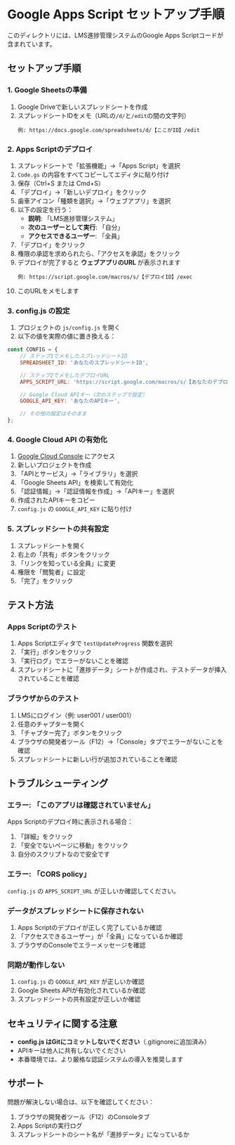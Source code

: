 # Google Apps Script セットアップ手順

このディレクトリには、LMS進捗管理システムのGoogle Apps Scriptコードが含まれています。

## セットアップ手順

### 1. Google Sheetsの準備

1. Google Driveで新しいスプレッドシートを作成
2. スプレッドシートIDをメモ（URLの`/d/`と`/edit`の間の文字列）
   ```
   例: https://docs.google.com/spreadsheets/d/【ここがID】/edit
   ```

### 2. Apps Scriptのデプロイ

1. スプレッドシートで「拡張機能」→「Apps Script」を選択
2. `Code.gs` の内容をすべてコピーしてエディタに貼り付け
3. 保存（Ctrl+S または Cmd+S）
4. 「デプロイ」→「新しいデプロイ」をクリック
5. 歯車アイコン「種類を選択」→「ウェブアプリ」を選択
6. 以下の設定を行う：
   - **説明**: 「LMS進捗管理システム」
   - **次のユーザーとして実行**: 「自分」
   - **アクセスできるユーザー**: 「全員」
7. 「デプロイ」をクリック
8. 権限の承認を求められたら、「アクセスを承認」をクリック
9. デプロイが完了すると **ウェブアプリのURL** が表示されます
   ```
   例: https://script.google.com/macros/s/【デプロイID】/exec
   ```
10. このURLをメモします

### 3. config.js の設定

1. プロジェクトの `js/config.js` を開く
2. 以下の値を実際の値に置き換える：

```javascript
const CONFIG = {
    // ステップ1でメモしたスプレッドシートID
    SPREADSHEET_ID: 'あなたのスプレッドシートID',

    // ステップ2でメモしたデプロイURL
    APPS_SCRIPT_URL: 'https://script.google.com/macros/s/【あなたのデプロイID】/exec',

    // Google Cloud APIキー（次のステップで設定）
    GOOGLE_API_KEY: 'あなたのAPIキー',

    // その他の設定はそのまま
};
```

### 4. Google Cloud API の有効化

1. [Google Cloud Console](https://console.cloud.google.com/) にアクセス
2. 新しいプロジェクトを作成
3. 「APIとサービス」→「ライブラリ」を選択
4. 「Google Sheets API」を検索して有効化
5. 「認証情報」→「認証情報を作成」→「APIキー」を選択
6. 作成されたAPIキーをコピー
7. `config.js` の `GOOGLE_API_KEY` に貼り付け

### 5. スプレッドシートの共有設定

1. スプレッドシートを開く
2. 右上の「共有」ボタンをクリック
3. 「リンクを知っている全員」に変更
4. 権限を「閲覧者」に設定
5. 「完了」をクリック

## テスト方法

### Apps Scriptのテスト

1. Apps Scriptエディタで `testUpdateProgress` 関数を選択
2. 「実行」ボタンをクリック
3. 「実行ログ」でエラーがないことを確認
4. スプレッドシートに「進捗データ」シートが作成され、テストデータが挿入されていることを確認

### ブラウザからのテスト

1. LMSにログイン（例: user001 / user001）
2. 任意のチャプターを開く
3. 「チャプター完了」ボタンをクリック
4. ブラウザの開発者ツール（F12）→「Console」タブでエラーがないことを確認
5. スプレッドシートに新しい行が追加されていることを確認

## トラブルシューティング

### エラー: 「このアプリは確認されていません」

Apps Scriptのデプロイ時に表示される場合：
1. 「詳細」をクリック
2. 「安全でないページに移動」をクリック
3. 自分のスクリプトなので安全です

### エラー: 「CORS policy」

`config.js` の `APPS_SCRIPT_URL` が正しいか確認してください。

### データがスプレッドシートに保存されない

1. Apps Scriptのデプロイが正しく完了しているか確認
2. 「アクセスできるユーザー」が「全員」になっているか確認
3. ブラウザのConsoleでエラーメッセージを確認

### 同期が動作しない

1. `config.js` の `GOOGLE_API_KEY` が正しいか確認
2. Google Sheets APIが有効化されているか確認
3. スプレッドシートの共有設定が正しいか確認

## セキュリティに関する注意

- **config.js はGitにコミットしないでください**（.gitignoreに追加済み）
- APIキーは他人に共有しないでください
- 本番環境では、より厳格な認証システムの導入を推奨します

## サポート

問題が解決しない場合は、以下を確認してください：
1. ブラウザの開発者ツール（F12）のConsoleタブ
2. Apps Scriptの実行ログ
3. スプレッドシートのシート名が「進捗データ」になっているか
